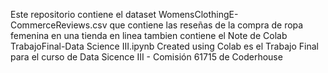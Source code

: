 Este repositorio contiene el dataset WomensClothingE-CommerceReviews.csv que contiene las reseñas de la compra de ropa femenina en una tienda en linea
tambien contiene el Note de Colab TrabajoFinal-Data Science III.ipynb  Created using Colab   es el Trabajo Final para el curso de Data Sicence III - Comisión 61715 de Coderhouse

